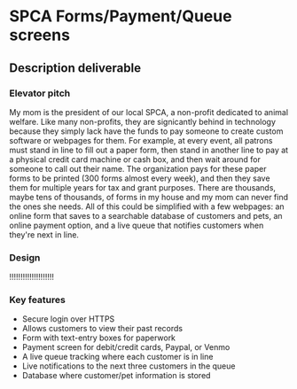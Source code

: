 # SPCA Forms/Payment/Queue screens

## Description deliverable

### Elevator pitch

My mom is the president of our local SPCA, a non-profit dedicated to animal welfare. Like many non-profits, they are signicantly behind in technology because they simply lack have the funds to pay someone to create custom software or webpages for them. For example, at every event, all patrons must stand in line to fill out a paper form, then stand in another line to pay at a physical credit card machine or cash box, and then wait around for someone to call out their name. The organization pays for these paper forms to be printed (300 forms almost every week), and then they save them for multiple years for tax and grant purposes. There are thousands, maybe tens of thousands, of forms in my house and my mom can never find the ones she needs. All of this could be simplified with a few webpages: an online form that saves to a searchable database of customers and pets, an online payment option, and a live queue that notifies customers when they're next in line. 

### Design

!!!!!!!!!!!!!!!!!!!!

### Key features

- Secure login over HTTPS
- Allows customers to view their past records
- Form with text-entry boxes for paperwork
- Payment screen for debit/credit cards, Paypal, or Venmo
- A live queue tracking where each customer is in line
- Live notifications to the next three customers in the queue
- Database where customer/pet information is stored
